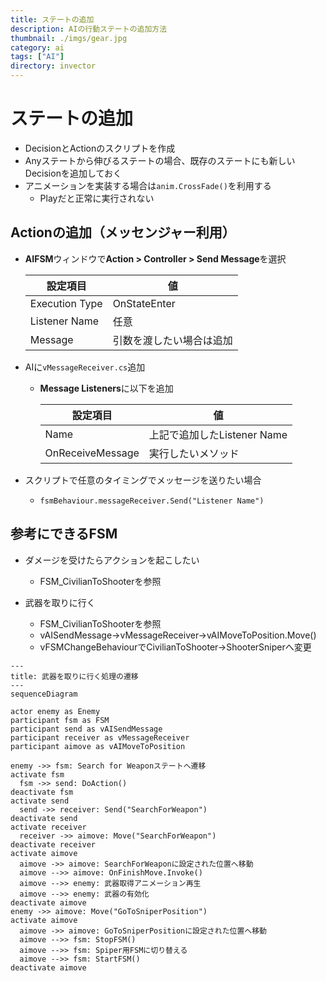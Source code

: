 ```yaml
---
title: ステートの追加
description: AIの行動ステートの追加方法
thumbnail: ./imgs/gear.jpg
category: ai
tags: ["AI"]
directory: invector
---
```


# ステートの追加

- DecisionとActionのスクリプトを作成
- Anyステートから伸びるステートの場合、既存のステートにも新しいDecisionを追加しておく
- アニメーションを実装する場合は`anim.CrossFade()`を利用する
  - Playだと正常に実行されない

## Actionの追加（メッセンジャー利用）

- **AIFSM**ウィンドウで**Action > Controller > Send Message**を選択

    |設定項目|値|
    |---|---|
    |Execution Type|OnStateEnter|
    |Listener Name|任意|
    |Message|引数を渡したい場合は追加|

- AIに`vMessageReceiver.cs`追加
  - **Message Listeners**に以下を追加

    |設定項目|値|
    |---|---|
    |Name|上記で追加したListener Name|
    |OnReceiveMessage|実行したいメソッド|

- スクリプトで任意のタイミングでメッセージを送りたい場合
  - `fsmBehaviour.messageReceiver.Send("Listener Name")`

## 参考にできるFSM

- ダメージを受けたらアクションを起こしたい
  - FSM_CivilianToShooterを参照

- 武器を取りに行く
  - FSM_CivilianToShooterを参照
  - vAISendMessage→vMessageReceiver→vAIMoveToPosition.Move()
  - vFSMChangeBehaviourでCivilianToShooter→ShooterSniperへ変更

``` mermaid
---
title: 武器を取りに行く処理の遷移
---
sequenceDiagram

actor enemy as Enemy
participant fsm as FSM
participant send as vAISendMessage
participant receiver as vMessageReceiver
participant aimove as vAIMoveToPosition

enemy ->> fsm: Search for Weaponステートへ遷移
activate fsm
  fsm ->> send: DoAction()
deactivate fsm
activate send
  send ->> receiver: Send("SearchForWeapon")
deactivate send
activate receiver
  receiver ->> aimove: Move("SearchForWeapon")
deactivate receiver
activate aimove
  aimove ->> aimove: SearchForWeaponに設定された位置へ移動
  aimove -->> aimove: OnFinishMove.Invoke()
  aimove -->> enemy: 武器取得アニメーション再生
  aimove -->> enemy: 武器の有効化
deactivate aimove
enemy ->> aimove: Move("GoToSniperPosition")
activate aimove
  aimove ->> aimove: GoToSniperPositionに設定された位置へ移動
  aimove -->> fsm: StopFSM()
  aimove -->> fsm: Spiper用FSMに切り替える
  aimove -->> fsm: StartFSM()
deactivate aimove
```